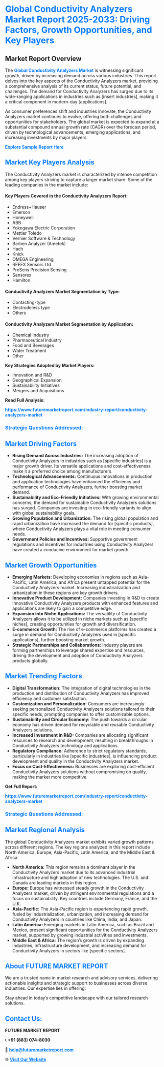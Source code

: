 <h1 style="color: #007BFF;">Global Conductivity Analyzers Market Report 2025-2033: Driving Factors, Growth Opportunities, and Key Players</h1>

<section id="overview">
<h2>Market Report Overview</h2>
<p>The <a href="https://www.futuremarketreport.com/industry-report/conductivity-analyzers-market" style="color: #007BFF; text-decoration: none;"><strong>Global Conductivity Analyzers Market</strong></a> is witnessing significant growth, driven by increasing demand across various industries. This report delves into the key aspects of the Conductivity Analyzers market, providing a comprehensive analysis of its current status, future potential, and challenges. The demand for Conductivity Analyzers has surged due to its wide-ranging applications in industries such as [insert industries], making it a critical component in modern-day [applications].</p>
<p>As consumer preferences shift and industries innovate, the Conductivity Analyzers market continues to evolve, offering both challenges and opportunities for stakeholders. The global market is expected to expand at a substantial compound annual growth rate (CAGR) over the forecast period, driven by technological advancements, emerging applications, and increasing investments by major players.</p>
</section>

<section id="overview">
<p><a href="https://www.futuremarketreport.com/request-sample/reportId=44169" style="color: #007BFF; text-decoration: none;"><strong>Explore Sample Report Here</strong></a></p>
</section>

<section id="key-players">
<h2 style="color: #007BFF;">Market Key Players Analysis</h2>
<p>The Conductivity Analyzers market is characterized by intense competition among key players striving to capture a larger market share. Some of the leading companies in the market include:</p>
<h4>Key Players Covered in the Conductivity Analyzers Report:</h4>
<ul><li>Endress+Hauser</li><li>Emerson</li><li>Honeywell</li><li>ABB</li><li>Yokogawa Electric Corporation</li><li>Mettler Toledo</li><li>Vernier Software &amp; Technology</li><li>Barben Analyzer (Ametek)</li><li>Hach</li><li>Knick</li><li>OMEGA Engineering</li><li>REFEX Sensors Ltd</li><li>PreSens Precision Sensing</li><li>Sensorex</li><li>Hamilton</li></ul>
<h4>Conductivity Analyzers Market Segmentation by Type:</h4>
<ul><li>Contacting-type</li><li>Electrodeless type</li><li>Others</li></ul>

<h4>Conductivity Analyzers Market Segmentation by Application:</h4>
<ul><li>Chemical Industry</li><li>Pharmaceutical Industry</li><li>Food and Beverages</li><li>Water Treatment</li><li>Other</li></ul>
<p><strong>Key Strategies Adopted by Market Players:</strong></p>
<ul>
<li>Innovation and R&D</li>
<li>Geographical Expansion</li>
<li>Sustainability Initiatives</li>
<li>Mergers and Acquisitions</li>
</ul>
</section>

<section>
<p><strong>Read Full Analysis: </strong></p><a href="https://www.futuremarketreport.com/industry-report/conductivity-analyzers-market" style="color: #007BFF; text-decoration: none;"><strong>https://www.futuremarketreport.com/industry-report/conductivity-analyzers-market</strong></a>
<h3 style="color: #007BFF;">Strategic Questions Addressed:</h3>
</section>

<section id="driving-factors">
<h2 style="color: #007BFF;">Market Driving Factors</h2>
<ul>
<li><strong>Rising Demand Across Industries:</strong> The increasing adoption of Conductivity Analyzers in industries such as [specific industries] is a major growth driver. Its versatile applications and cost-effectiveness make it a preferred choice among manufacturers.</li>
<li><strong>Technological Advancements:</strong> Continuous innovations in production and application technologies have enhanced the efficiency and performance of Conductivity Analyzers, further boosting market demand.</li>
<li><strong>Sustainability and Eco-Friendly Initiatives:</strong> With growing environmental concerns, the demand for sustainable Conductivity Analyzers solutions has surged. Companies are investing in eco-friendly variants to align with global sustainability goals.</li>
<li><strong>Growing Population and Urbanization:</strong> The rising global population and rapid urbanization have increased the demand for [specific products], where Conductivity Analyzers plays a vital role in meeting consumer needs.</li>
<li><strong>Government Policies and Incentives:</strong> Supportive government regulations and incentives for industries using Conductivity Analyzers have created a conducive environment for market growth.</li>
</ul>
</section>

<section id="growth-opportunities">
<h2 style="color: #007BFF;">Market Growth Opportunities</h2>
<ul>
<li><strong>Emerging Markets:</strong> Developing economies in regions such as Asia-Pacific, Latin America, and Africa present untapped potential for the Conductivity Analyzers market. Increasing industrialization and urbanization in these regions are key growth drivers.</li>
<li><strong>Innovative Product Development:</strong> Companies investing in R&D to create innovative Conductivity Analyzers products with enhanced features and applications are likely to gain a competitive edge.</li>
<li><strong>Expansion into Niche Applications:</strong> The versatility of Conductivity Analyzers allows it to be utilized in niche markets such as [specific niches], creating opportunities for growth and diversification.</li>
<li><strong>E-commerce Growth:</strong> The rise of e-commerce platforms has created a surge in demand for Conductivity Analyzers used in [specific applications], further boosting market growth.</li>
<li><strong>Strategic Partnerships and Collaborations:</strong> Industry players are forming partnerships to leverage shared expertise and resources, driving the development and adoption of Conductivity Analyzers products globally.</li>
</ul>
</section>

<section id="trending-factors">
<h2 style="color: #007BFF;">Market Trending Factors</h2>
<ul>
<li><strong>Digital Transformation:</strong> The integration of digital technologies in the production and distribution of Conductivity Analyzers has improved efficiency and customer satisfaction.</li>
<li><strong>Customization and Personalization:</strong> Consumers are increasingly seeking personalized Conductivity Analyzers solutions tailored to their specific needs, prompting companies to offer customizable options.</li>
<li><strong>Sustainability and Circular Economy:</strong> The push towards a circular economy has driven demand for recyclable and reusable Conductivity Analyzers solutions.</li>
<li><strong>Increased Investment in R&D:</strong> Companies are allocating significant resources to research and development, resulting in breakthroughs in Conductivity Analyzers technology and applications.</li>
<li><strong>Regulatory Compliance:</strong> Adherence to strict regulatory standards, particularly in industries like [specific industries], is influencing product development and quality in the Conductivity Analyzers market.</li>
<li><strong>Focus on Cost-Effectiveness:</strong> Businesses are exploring cost-efficient Conductivity Analyzers solutions without compromising on quality, making the market more competitive.</li>
</ul>
</section>

<section>
<p><strong>Get Full Report: </strong></p><a href="https://www.futuremarketreport.com/industry-report/conductivity-analyzers-market" style="color: #007BFF; text-decoration: none;"><strong>https://www.futuremarketreport.com/industry-report/conductivity-analyzers-market</strong></a>
<h3 style="color: #007BFF;">Strategic Questions Addressed:</h3>
</section>


<section id="regional-analysis">
<h2 style="color: #007BFF;">Market Regional Analysis</h2>
<p>The global Conductivity Analyzers market exhibits varied growth patterns across different regions. The key regions analyzed in this report include North America, Europe, Asia-Pacific, Latin America, and the Middle East & Africa:</p>
<ul>
<li><strong>North America:</strong> This region remains a dominant player in the Conductivity Analyzers market due to its advanced industrial infrastructure and high adoption of new technologies. The U.S. and Canada are leading markets in this region.</li>
<li><strong>Europe:</strong> Europe has witnessed steady growth in the Conductivity Analyzers market, driven by stringent environmental regulations and a focus on sustainability. Key countries include Germany, France, and the U.K.</li>
<li><strong>Asia-Pacific:</strong> The Asia-Pacific region is experiencing rapid growth, fueled by industrialization, urbanization, and increasing demand for Conductivity Analyzers in countries like China, India, and Japan.</li>
<li><strong>Latin America:</strong> Emerging markets in Latin America, such as Brazil and Mexico, present significant opportunities for the Conductivity Analyzers market, supported by growing industrial activities and investments.</li>
<li><strong>Middle East & Africa:</strong> The region’s growth is driven by expanding industries, infrastructure development, and increasing demand for Conductivity Analyzers in sectors like [specific sectors].</li>
</ul>
</section>

<footer>
<h2 style="color: #007BFF;">About FUTURE MARKET REPORT</h2>
<p>We are a trusted name in market research and advisory services, delivering actionable insights and strategic support to businesses across diverse industries. Our expertise lies in offering:</p>

<p>Stay ahead in today’s competitive landscape with our tailored research solutions.</p>

<h2 style="color: #007BFF;">Contact Us:</h2>
<p><strong>FUTURE MARKET REPORT</strong></p>
<p>📞 <strong>+91 (883) 074-8030</strong></p>
<p>📧 <strong><a href="mailto:help@futuremarketreport.com" style="color: #007BFF;">help@futuremarketreport.com</a></strong></p>
<p>🌐 <strong><a href="https://www.futuremarketreport.com/" style="color: #007BFF;">Visit Our Website</a></strong></p>
</footer>